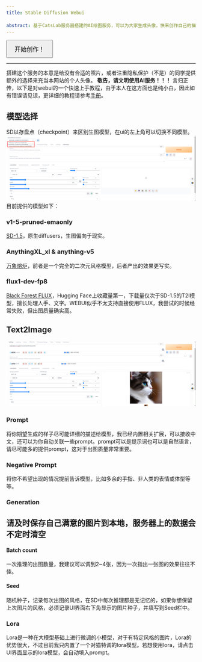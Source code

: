 ```yaml
---
title: Stable Diffusion Webui

abstract: 基于CatsLab服务器搭建的AI绘图服务，可以为大家生成头像，快来创作自己的猫猫头吧
---
```


<div class="col-12">
  <a href="http://10.102.104.22:7860" target="_blank">
    <button style="padding: 10px 20px; font-size: 16px;">开始创作！</button>
  </a>
</div>

---
搭建这个服务的本意是给没有合适的照片，或者注重隐私保护（不是）的同学提供额外的选择来充当本网站的个人头像。
__敬告，请文明使用AI服务！！！__
言归正传，以下是对webui的一个快速上手教程，由于本人在这方面也是纯小白，因此如有错误请见谅，更详细的教程请参考[手册](https://docs.stablediffusion.cn/article/1.html)。

## 模型选择

SD以存盘点（checkpoint）来区别生图模型，在ui的左上角可以切换不同模型。
![checkpoint](./sdui-checkpoint.png)
目前提供的模型如下：
### v1-5-pruned-emaonly
[SD-1.5](https://huggingface.co/stable-diffusion-v1-5/stable-diffusion-v1-5)，原生diffusers，生图偏向于现实。
### AnythingXL_xl & anything-v5
[万象熔炉](https://civitai.com/models/9409/or-anything-xl)，前者是一个完全的二次元风格模型，后者产出的效果更写实。
### flux1-dev-fp8
[Black Forest FLUX](https://huggingface.co/black-forest-labs/FLUX.1-dev)，Hugging Face上收藏量第一，下载量仅次于SD-1.5的T2I模型，擅长处理人手、文字。WEBUI似乎不太支持直接使用FLUX，我尝试的时候经常失败，但出图质量确实高。

## Text2Image

![cat](./catdemo.png)

### Prompt
将你期望生成的样子尽可能详细的描述给模型，我已经内置相关扩展，可以接收中文，还可以为你自动关联一些prompt。prompt可以是提示词也可以是自然语言，请尽可能多的提供prompt，这对于出图质量非常重要。

### Negative Prompt
将你不希望出现的情况提前告诉模型，比如多余的手指、非人类的表情或体型等等。

### Generation
## 请及时保存自己满意的图片到本地，服务器上的数据会不定时清空 ##
#### Batch count
一次推理的出图数量，我建议可以调到2~4张，因为一次指出一张图的效果往往不佳。
#### Seed
随机种子，记录每次出图的风格，在SD中每次推理都是无记忆的，如果你想保留上次图片的风格，必须记录UI界面右下角显示的图片种子，并填写到Seed栏中。

### Lora
Lora是一种在大模型基础上进行微调的小模型，对于有特定风格的图片，Lora的优势很大，不过目前我只内置了一个对猫特调的lora模型。若想使用lora，请点击UI界面显示的lora模型，会自动填入prompt。



